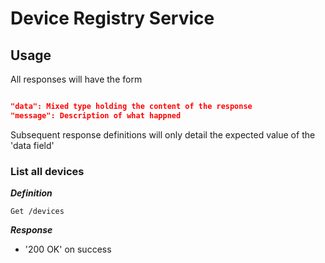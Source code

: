 # Device Registry Service

## Usage 

All responses will have the form 

```json 

"data": Mixed type holding the content of the response
"message": Description of what happned

```

Subsequent response definitions will only detail the expected value of the 'data field' <br />

### List all devices

***Definition***

`Get /devices`

***Response***

- '200 OK' on success